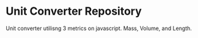# Unit Converter Repository
 Unit converter utilisng 3 metrics on javascript. Mass, Volume, and Length.
